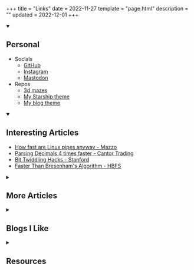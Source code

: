 +++
title = "Links"
date = 2022-11-27
template = "page.html"
description = ""
updated = 2022-12-01
+++



<details open="true">
<summary>
<h2>Personal</h2>
</summary>

- Socials
    - [GitHub](https://github.com/vishusandy)
    - [Instagram](https://www.instagram.com/vishusandy/)
    - [Mastodon](https://social.linux.pizza/@vishus)
- Repos
    - [3d mazes](https://github.com/vishusandy/3d_mazes)
    - [My Starship theme](https://github.com/vishusandy/absolutely_vishus)
    - [My blog theme](https://github.com/vishusandy/vishus_zola)


</details>


<details open="true">
<summary>
<h2>Interesting Articles</h2>
</summary>

- [How fast are Linux pipes anyway - Mazzo](https://mazzo.li/posts/fast-pipes.html)
- [Parsing Decimals 4 times faster - Cantor Trading](https://cantortrading.fi/rust_decimal_str/)
- [Bit Twiddling Hacks - Stanford](https://graphics.stanford.edu/~seander/bithacks.html)
- [Faster Than Bresenham's Algorithm - HBFS](https://hbfs.wordpress.com/2009/07/28/faster-than-bresenhams-algorithm/)

</details>

<details>
<summary>
<h2>More Articles</h2>
<!-- Some links on various topics I found really interesting. -->
</summary>

- ### Linux

    - [The Definitive Guide to Linux System Calls - PackageCloud Blog](https://blog.packagecloud.io/the-definitive-guide-to-linux-system-calls/)
    - [How Wine works 101 - Reboot and Shine](https://werat.dev/blog/how-wine-works-101/)

- ### Security
    - [Corrupting memory without memory corruption - GitHub Blog](https://github.blog/2022-07-27-corrupting-memory-without-memory-corruption/)

- ### Computer Science & Algorithms
    - [Compiler Optimizations Are Hard Because They Forget - Faultlore](https://faultlore.com/blah/oops-that-was-important/)
    - [When is JIT Faster Than A Compiler? - Shopify](https://shopify.engineering/when-jit-faster-than-compiler)
    - [Category Theory with Rust (pt1) - Kurt Lawrence](https://www.kurtlawrence.info/blog/category-theory-with-rust-pt1)
    - [Quaternions: A practical guide - AnyLeaf](https://www.anyleaf.org/blog/quaternions:-a-practical-guide)
    - [Sorting Algorithms Blender - Github](https://github.com/ForeignGods/Sorting-Algorithms-Blender)
    - [Pointers Are Complicated - Ralfj](https://www.ralfj.de/blog/2018/07/24/pointers-and-bytes.html)
        - [Pointers Are Complicated I](https://www.ralfj.de/blog/2018/07/24/pointers-and-bytes.html)
        - [Pointers Are Complicated II](https://www.ralfj.de/blog/2020/12/14/provenance.html)
        - [Pointers Are Complicated III](https://www.ralfj.de/blog/2022/04/11/provenance-exposed.html)

- ### General Programming
    - [Best Practices for Naming Variables: What the Research Shows - The New Stack](https://thenewstack.io/best-practices-for-naming-variables-what-the-research-shows/)

- ### Misc
    - [Researchers have a formula for getting in the flow - [Phys.org]](https://phys.org/news/2022-04-formula.html)

- ## Languages
    - ### Rust
        - [6 things you can do with the Cow in Rust - Dev.to](https://dev.to/kgrech/6-things-you-can-do-with-the-cow-in-rust-4l55)
        - [Elegant and performant recursion in Rust - Inanna Malick](https://recursion.wtf/posts/rust_schemes/)
    - ### SQL
        - [Rewrite OR to UNION in PostgreSQL queries - Cybertec](https://www.cybertec-postgresql.com/en/rewrite-or-to-union-in-postgresql-queries/)

</details>

<details>
<summary>
<h2>Blogs I Like</h2>
</summary>

- ### Performance & Low-level
    - [v8 blog](https://v8.dev/blog)
    - [Johnny's Software Lab](https://johnnysswlab.com/)
    - [Ubitux](http://blog.pkh.me/index.html)

- ### Security
    - [Schneier on Security](https://www.schneier.com/)

- ### Rust
    - [Matklad](https://matklad.github.io/)
    - [Ralfj](https://www.ralfj.de/blog/)
    - [Without Boats](https://without.boats/blog/)
    - [Llogiq on Stuff](https://llogiq.github.io/)
    - [Carol's 10 Cents](http://carol-nichols.com/)
    - [Huon](https://huonw.github.io/)

- ### Tech
    - [Cloudflare Blog](https://blog.cloudflare.com/)
    - [GitHub Blog](https://github.blog/)
    - [LogRocket Blog](https://blog.logrocket.com/)
    - [Hackaday Blog](https://hackaday.com/blog/)

</details>

<details>
<summary>
<h2>Resources</h2>
</summary>

- [Big list of naughty strings](https://github.com/minimaxir/big-list-of-naughty-strings) - "an evolving list of strings which have a high probability of causing issues when used as user-input data"
- [Firefox Monitor](https://monitor.firefox.com/)

</details>
